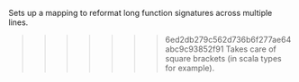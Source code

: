 Sets up a mapping <F8> to reformat long function signatures across multiple lines. 
>>>>>>> 6ed2db279c562d736b6f277ae64abc9c93852f91
Takes care of square brackets (in scala types for example).
